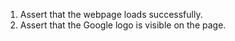 1. Assert that the webpage loads successfully.
2. Assert that the Google logo is visible on the page.